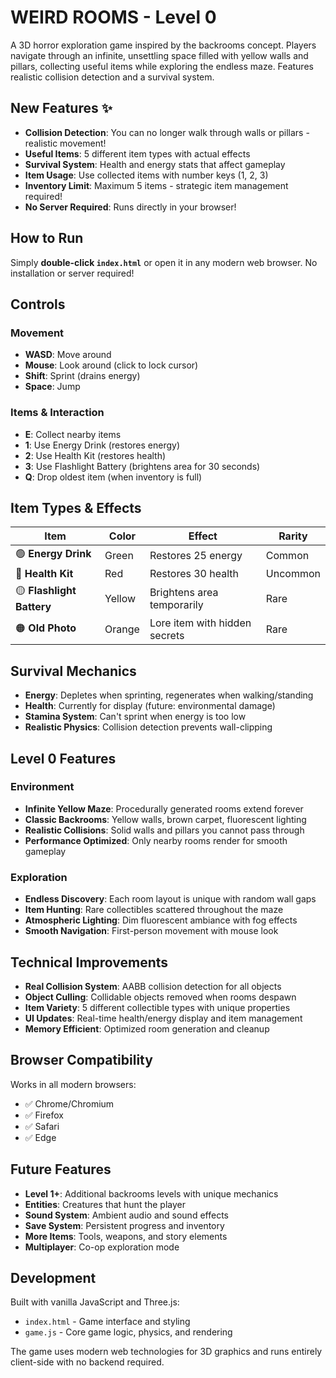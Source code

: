 # WEIRD ROOMS - Level 0

A 3D horror exploration game inspired by the backrooms concept. Players navigate through an infinite, unsettling space filled with yellow walls and pillars, collecting useful items while exploring the endless maze. Features realistic collision detection and a survival system.

## New Features ✨

- **Collision Detection**: You can no longer walk through walls or pillars - realistic movement!
- **Useful Items**: 5 different item types with actual effects
- **Survival System**: Health and energy stats that affect gameplay
- **Item Usage**: Use collected items with number keys (1, 2, 3)
- **Inventory Limit**: Maximum 5 items - strategic item management required!
- **No Server Required**: Runs directly in your browser!

## How to Run

Simply **double-click `index.html`** or open it in any modern web browser. No installation or server required!

## Controls

### Movement
- **WASD**: Move around
- **Mouse**: Look around (click to lock cursor)
- **Shift**: Sprint (drains energy)
- **Space**: Jump

### Items & Interaction
- **E**: Collect nearby items
- **1**: Use Energy Drink (restores energy)
- **2**: Use Health Kit (restores health)  
- **3**: Use Flashlight Battery (brightens area for 30 seconds)
- **Q**: Drop oldest item (when inventory is full)

## Item Types & Effects

| Item | Color | Effect | Rarity |
|------|-------|--------|---------|
| 🟢 **Energy Drink** | Green | Restores 25 energy | Common |
| 🔴 **Health Kit** | Red | Restores 30 health | Uncommon |
| 🟡 **Flashlight Battery** | Yellow | Brightens area temporarily | Rare |
| 🟠 **Old Photo** | Orange | Lore item with hidden secrets | Rare |

## Survival Mechanics

- **Energy**: Depletes when sprinting, regenerates when walking/standing
- **Health**: Currently for display (future: environmental damage)
- **Stamina System**: Can't sprint when energy is too low
- **Realistic Physics**: Collision detection prevents wall-clipping

## Level 0 Features

### Environment
- **Infinite Yellow Maze**: Procedurally generated rooms extend forever
- **Classic Backrooms**: Yellow walls, brown carpet, fluorescent lighting
- **Realistic Collisions**: Solid walls and pillars you cannot pass through
- **Performance Optimized**: Only nearby rooms render for smooth gameplay

### Exploration
- **Endless Discovery**: Each room layout is unique with random wall gaps
- **Item Hunting**: Rare collectibles scattered throughout the maze
- **Atmospheric Lighting**: Dim fluorescent ambiance with fog effects
- **Smooth Navigation**: First-person movement with mouse look

## Technical Improvements

- **Real Collision System**: AABB collision detection for all objects
- **Object Culling**: Collidable objects removed when rooms despawn
- **Item Variety**: 5 different collectible types with unique properties
- **UI Updates**: Real-time health/energy display and item management
- **Memory Efficient**: Optimized room generation and cleanup

## Browser Compatibility

Works in all modern browsers:
- ✅ Chrome/Chromium
- ✅ Firefox  
- ✅ Safari
- ✅ Edge

## Future Features

- **Level 1+**: Additional backrooms levels with unique mechanics
- **Entities**: Creatures that hunt the player
- **Sound System**: Ambient audio and sound effects
- **Save System**: Persistent progress and inventory
- **More Items**: Tools, weapons, and story elements
- **Multiplayer**: Co-op exploration mode

## Development

Built with vanilla JavaScript and Three.js:
- `index.html` - Game interface and styling
- `game.js` - Core game logic, physics, and rendering

The game uses modern web technologies for 3D graphics and runs entirely client-side with no backend required. 